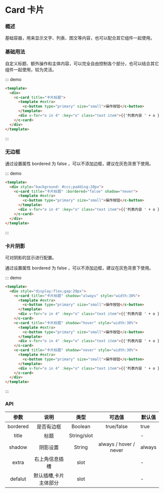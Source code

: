 # Card 卡片

### 概述

基础容器，用来显示文字、列表、图文等内容，也可以配合其它组件一起使用。

### 基础用法

自定义标题、额外操作和主体内容，可以完全自由控制各个部分，也可以结合其它组件一起使用，较为灵活。

::: demo

```html
<template>
  <div>
    <c-card title="卡片标题">
      <template #extra>
        <c-button type="primary" size="small">操作按钮</c-button>
      </template>
      <div v-for="o in 4" :key="o" class="text item">{{'列表内容 ' + o }}</div>
    </c-card>
  </div>
</template>
```

:::

### 无边框

通过设置属性 bordered 为 false ，可以不添加边框，建议在灰色背景下使用。

::: demo

```html
<template>
  <div style="background: #ccc;padding:20px">
    <c-card title="卡片标题" :bordered="false" shadow="never">
      <template #extra>
        <c-button type="primary" size="small">操作按钮</c-button>
      </template>
      <div v-for="o in 4" :key="o" class="text item">{{'列表内容 ' + o }}</div>
    </c-card>
  </div>
</template>
```

:::

### 卡片阴影

可对阴影的显示进行配置。

通过设置属性 bordered 为 false ，可以不添加边框，建议在灰色背景下使用。

::: demo

```html
<template>
  <div style="display:flex;gap:20px">
    <c-card title="卡片标题" shadow="always" style="width:30%">
      <template #extra>
        <c-button type="primary" size="small">操作按钮</c-button>
      </template>
      <div v-for="o in 4" :key="o" class="text item">{{'列表内容 ' + o }}</div>
    </c-card>
    <c-card title="卡片标题" shadow="hover" style="width:30%">
      <template #extra>
        <c-button type="primary" size="small">操作按钮</c-button>
      </template>
      <div v-for="o in 4" :key="o" class="text item">{{'列表内容 ' + o }}</div>
    </c-card>
    <c-card title="卡片标题" shadow="never" style="width:30%">
      <template #extra>
        <c-button type="primary" size="small">操作按钮</c-button>
      </template>
      <div v-for="o in 4" :key="o" class="text item">{{'列表内容 ' + o }}</div>
    </c-card>
  </div>
</template>
```

:::

### API

|   参数   |         说明          |    类型     |         可选值         | 默认值 |
| :------: | :-------------------: | :---------: | :--------------------: | ------ |
| bordered |      是否有边框       |   Boolean   |       true/false       | true   |
|  title   |         标题          | String/slot |                        | -      |
|  shadow  |       阴影设置        |   String    | always / hover / never | always |
|  extra   |    右上角信息插槽     |    slot     |                        | -      |
| defalut  | 默认插槽,卡片主体部分 |    slot     |                        | -      |
